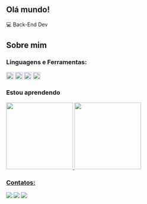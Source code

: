 ## Olá mundo!

:computer: Back-End Dev
 
## Sobre mim


### Linguagens e Ferramentas:
<div>
<img height="20" src="https://img.shields.io/badge/Python-14354C?style=for-the-badge&logo=python&logoColor=white">
<img height="20" src="https://img.shields.io/badge/PHP-777BB4?style=for-the-badge&logo=php&logoColor=white">
<code><img height="20" src="https://img.shields.io/badge/C-00599C?style=for-the-badge&logo=c&logoColor=white"></code>
<code><img height="20" src="https://img.shields.io/badge/C%2B%2B-00599C?style=for-the-badge&logo=c%2B%2B&logoColor=white"></code>
</div>
 
 ### Estou aprendendo


<div>
<a href="https://github.com/lorena-carvalho">
<img height="180em" src="https://github-readme-stats.vercel.app/api/top-langs/?username=lorena-carvalho&layout=compact&langs_count=7&theme=dracula"/>
<img height="180em" src="https://github-readme-stats.vercel.app/api?username=lorena-carvalho&show_icons=true&theme=dracula&include_all_commits=true&count_private=true"/>
</div>

 

### Contatos:
 
<div>
<a href = "mailto:lorenacarvalho222@gmail.com"><img src="https://img.shields.io/badge/Gmail-D14836?style=for-the-badge&logo=gmail&logoColor=white" target="_blank"></a>
<a href="https://www.linkedin.com/in/lorena-carvalho-silva" target="_blank"><img src="https://img.shields.io/badge/-LinkedIn-%230077B5?style=for-the-badge&logo=linkedin&logoColor=white" target="_blank"></a> 
<a href = "https://github.com/lorena-carvalho"><img src="https://img.shields.io/badge/GitHub-100000?style=for-the-badge&logo=github&logoColor=white">  
</div>
